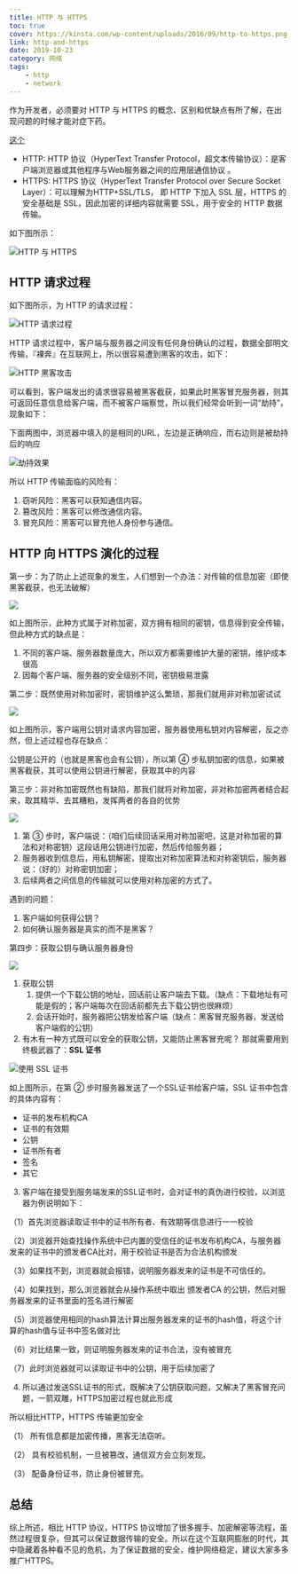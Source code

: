 ```yaml
---
title: HTTP 与 HTTPS
toc: true
cover: https://kinsta.com/wp-content/uploads/2016/09/http-to-https.png
link: http-and-https
date: 2019-10-23
category: 网络
tags: 
    - http
    - network
---
```


作为开发者，必须要对 HTTP 与 HTTPS 的概念、区别和优缺点有所了解，在出现问题的时候才能对症下药。

<!-- more -->

[这个](https://www.jianshu.com/p/14cd2c9d2cd2)


- HTTP: HTTP 协议（HyperText Transfer Protocol，超文本传输协议）：是客户端浏览器或其他程序与Web服务器之间的应用层通信协议 。
- HTTPS: HTTPS 协议（HyperText Transfer Protocol over Secure Socket Layer）：可以理解为HTTP+SSL/TLS， 即 HTTP 下加入 SSL 层，HTTPS 的安全基础是 SSL，因此加密的详细内容就需要 SSL，用于安全的 HTTP 数据传输。

如下图所示：

![HTTP 与 HTTPS](https://pic2.zhimg.com/80/v2-54ff04e1b0cc698f08f76d6356f59fac_1440w.png)

## HTTP 请求过程

如下图所示，为 HTTP 的请求过程：

![HTTP 请求过程](https://picb.zhimg.com/80/v2-e367a5e3bc28fb7fd083ddc201e7e693_1440w.png)

HTTP 请求过程中，客户端与服务器之间没有任何身份确认的过程，数据全部明文传输，『裸奔』在互联网上，所以很容易遭到黑客的攻击，如下：

![HTTP 黑客攻击](https://pic1.zhimg.com/80/v2-831635f04f3732e866af0ec6ce1040e7_1440w.png)

可以看到，客户端发出的请求很容易被黑客截获，如果此时黑客冒充服务器，则其可返回任意信息给客户端，而不被客户端察觉，所以我们经常会听到一词“劫持”，现象如下：

下面两图中，浏览器中填入的是相同的URL，左边是正确响应，而右边则是被劫持后的响应

![劫持效果](https://pic3.zhimg.com/80/v2-299b4a71f9b005fa15fbcd4cabfd841b_1440w.png)

所以 HTTP 传输面临的风险有：

1. 窃听风险：黑客可以获知通信内容。
2. 篡改风险：黑客可以修改通信内容。
3. 冒充风险：黑客可以冒充他人身份参与通信。

## HTTP 向 HTTPS 演化的过程

第一步：为了防止上述现象的发生，人们想到一个办法：对传输的信息加密（即使黑客截获，也无法破解）

![](https://pic1.zhimg.com/80/v2-8d8138e883455e4d316d644c79a89314_1440w.png)

如上图所示，此种方式属于对称加密，双方拥有相同的密钥，信息得到安全传输，但此种方式的缺点是：

1. 不同的客户端、服务器数量庞大，所以双方都需要维护大量的密钥，维护成本很高
2. 因每个客户端、服务器的安全级别不同，密钥极易泄露

第二步：既然使用对称加密时，密钥维护这么繁琐，那我们就用非对称加密试试

![](https://pic1.zhimg.com/80/v2-660bec42419281a9ec47c029089a77c9_1440w.png)

如上图所示，客户端用公钥对请求内容加密，服务器使用私钥对内容解密，反之亦然，但上述过程也存在缺点：

公钥是公开的（也就是黑客也会有公钥），所以第 ④ 步私钥加密的信息，如果被黑客截获，其可以使用公钥进行解密，获取其中的内容

第三步：非对称加密既然也有缺陷，那我们就将对称加密，非对称加密两者结合起来，取其精华、去其糟粕，发挥两者的各自的优势

![](https://picb.zhimg.com/80/v2-22570e3e422de7951ce7c5c3e8435312_1440w.png)

1. 第 ③ 步时，客户端说：（咱们后续回话采用对称加密吧，这是对称加密的算法和对称密钥）这段话用公钥进行加密，然后传给服务器；
2. 服务器收到信息后，用私钥解密，提取出对称加密算法和对称密钥后，服务器说：（好的）对称密钥加密；
3. 后续两者之间信息的传输就可以使用对称加密的方式了。

遇到的问题：

1. 客户端如何获得公钥？
2. 如何确认服务器是真实的而不是黑客？

第四步：获取公钥与确认服务器身份

![](https://pic2.zhimg.com/80/v2-f2ac6567fa1a3c10e73eba59eab3823a_1440w.png)

1. 获取公钥
   1. 提供一个下载公钥的地址，回话前让客户端去下载。（缺点：下载地址有可能是假的；客户端每次在回话前都先去下载公钥也很麻烦）
   2. 会话开始时，服务器把公钥发给客户端（缺点：黑客冒充服务器，发送给客户端假的公钥）
2. 有木有一种方式既可以安全的获取公钥，又能防止黑客冒充呢？ 那就需要用到终极武器了：**SSL 证书**

![使用 SSL 证书](https://pic3.zhimg.com/80/v2-5e2241fae8b593ff7f3b3a308ef81c10_1440w.png)

如上图所示，在第 ② 步时服务器发送了一个SSL证书给客户端，SSL 证书中包含的具体内容有：

- 证书的发布机构CA
- 证书的有效期
- 公钥
- 证书所有者
- 签名
- 其它

3. 客户端在接受到服务端发来的SSL证书时，会对证书的真伪进行校验，以浏览器为例说明如下：

（1）首先浏览器读取证书中的证书所有者、有效期等信息进行一一校验

（2）浏览器开始查找操作系统中已内置的受信任的证书发布机构CA，与服务器发来的证书中的颁发者CA比对，用于校验证书是否为合法机构颁发

（3）如果找不到，浏览器就会报错，说明服务器发来的证书是不可信任的。

（4）如果找到，那么浏览器就会从操作系统中取出 颁发者CA 的公钥，然后对服务器发来的证书里面的签名进行解密

（5）浏览器使用相同的hash算法计算出服务器发来的证书的hash值，将这个计算的hash值与证书中签名做对比

（6）对比结果一致，则证明服务器发来的证书合法，没有被冒充

（7）此时浏览器就可以读取证书中的公钥，用于后续加密了

4. 所以通过发送SSL证书的形式，既解决了公钥获取问题，又解决了黑客冒充问题，一箭双雕，HTTPS加密过程也就此形成

所以相比HTTP，HTTPS 传输更加安全

（1） 所有信息都是加密传播，黑客无法窃听。

（2） 具有校验机制，一旦被篡改，通信双方会立刻发现。

（3） 配备身份证书，防止身份被冒充。

## 总结

综上所述，相比 HTTP 协议，HTTPS 协议增加了很多握手、加密解密等流程，虽然过程很复杂，但其可以保证数据传输的安全。所以在这个互联网膨胀的时代，其中隐藏着各种看不见的危机，为了保证数据的安全，维护网络稳定，建议大家多多推广HTTPS。